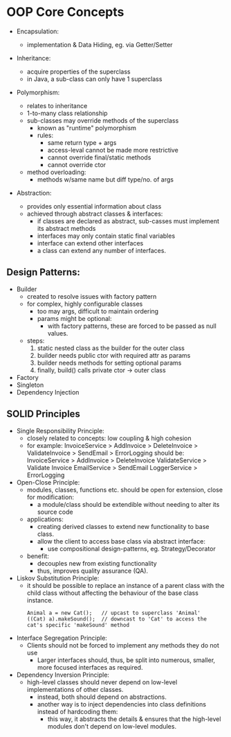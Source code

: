 # OOP Core Concepts

-   Encapsulation:
    -   implementation & Data Hiding, eg. via Getter/Setter
-   Inheritance:

    -   acquire properties of the superclass
    -   in Java, a sub-class can only have 1 superclass

-   Polymorphism:
    -   relates to inheritance
    -   1-to-many class relationship
    -   sub-classes may override methods of the superclass
        -   known as "runtime" polymorphism
        -   rules:
            -   same return type + args
            -   access-leval cannot be made more restrictive
            -   cannot override final/static methods
            -   cannot override ctor
    -   method overloading:
        -   methods w/same name but diff type/no. of args
-   Abstraction:
    -   provides only essential information about class
    -   achieved through abstract classes & interfaces:
        -   if classes are declared as abstract, sub-casses must implement its abstract methods
        -   interfaces may only contain static final variables
        -   interface can extend other interfaces
        -   a class can extend any number of interfaces.

## Design Patterns:

-   Builder
    -   created to resolve issues with factory pattern
    -   for complex, highly configurable classes
        -   too may args, difficult to maintain ordering
        -   params might be optional:
            -   with factory patterns, these are forced to be passed as null values.
    -   steps:
        1. static nested class as the builder for the outer class
        2. builder needs public ctor with required attr as params
        3. builder needs methods for setting optional params
        4. finally, build() calls private ctor -> outer class
-   Factory
-   Singleton
-   Dependency Injection

## SOLID Principles

-   Single Responsibility Principle:
    -   closely related to concepts: low coupling & high cohesion
    -   for example:
        InvoiceService > AddInvoice > DeleteInvoice > ValidateInvoice > SendEmail > ErrorLogging
        should be:
        InvoiceService > AddInvoice > DeleteInvoice
        ValidateService > Validate Invoice
        EmailService > SendEmail
        LoggerService > ErrorLogging
-   Open-Close Principle:
    -   modules, classes, functions etc. should be open for extension, close for modification:
        -   a module/class should be extendible without needing to alter its source code
    -   applications:
        -   creating derived classes to extend new functionality to base class.
        -   allow the client to access base class via abstract interface:
            -   use compositional design-patterns, eg. Strategy/Decorator
    -   benefit:
        -   decouples new from existing functionality
        -   thus, improves quality assurance (QA).
-   Liskov Substitution Principle:
    -   it should be possible to replace an instance of a parent class with the child class without affecting the behaviour of the base class instance.
        ```
        Animal a = new Cat();   // upcast to superclass 'Animal'
        ((Cat) a).makeSound();  // downcast to 'Cat' to access the cat's specific 'makeSound' method
        ```
-   Interface Segregation Principle:
    -   Clients should not be forced to implement any methods they do not use
        -   Larger interfaces should, thus, be split into numerous, smaller, more focused interfaces as required.
-   Dependency Inversion Principle:
    -   high-level classes should never depend on low-level implementations of other classes.
        -   instead, both should depend on abstractions.
        -   another way is to inject dependencies into class definitions instead of hardcoding them:
            -   this way, it abstracts the details & ensures that the high-level modules don't depend on low-level modules.
